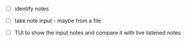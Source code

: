 - [ ] identify notes
- [ ] take note input - maybe from a file

- [ ] TUI to show the input notes and compare it with live listened notes
